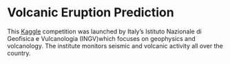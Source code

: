 # Volcanic Eruption Prediction

This [Kaggle](https://www.kaggle.com/c/predict-volcanic-eruptions-ingv-oe/overview) competition was launched by Italy’s Istituto Nazionale di Geofisica e Vulcanologia (INGV)which focuses on geophysics and volcanology. The institute monitors seismic and volcanic activity all over the country.
